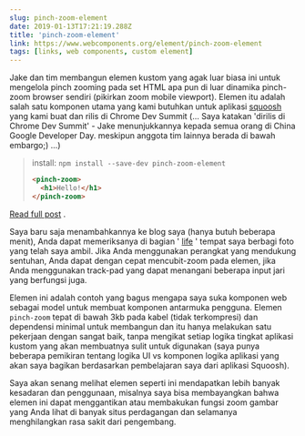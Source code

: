 ```yaml
---
slug: pinch-zoom-element
date: 2019-01-13T17:21:19.288Z
title: 'pinch-zoom-element'
link: https://www.webcomponents.org/element/pinch-zoom-element
tags: [links, web components, custom element]
---
```

Jake dan tim membangun elemen kustom yang agak luar biasa ini untuk mengelola pinch zooming pada set HTML apa pun di luar dinamika pinch-zoom browser sendiri (pikirkan zoom mobile viewport). Elemen itu adalah salah satu komponen utama yang kami butuhkan untuk aplikasi [squoosh](https://squoosh.app/) yang kami buat dan rilis di Chrome Dev Summit (... Saya katakan &#39;dirilis di Chrome Dev Summit&#39; - Jake menunjukkannya kepada semua orang di China Google Developer Day. meskipun anggota tim lainnya berada di bawah embargo;) ...)

> install: `npm install --save-dev pinch-zoom-element`
> 
> ```HTML
> <pinch-zoom>
>   <h1>Hello!</h1>
> </pinch-zoom>
> ```

[Read full post](https://www.webcomponents.org/element/pinch-zoom-element) .

Saya baru saja menambahkannya ke blog saya (hanya butuh beberapa menit), Anda dapat memeriksanya di bagian &#39; [life](https://paul.kinlan.me/life/img_20170711_063830/) &#39; tempat saya berbagi foto yang telah saya ambil. Jika Anda menggunakan perangkat yang mendukung sentuhan, Anda dapat dengan cepat mencubit-zoom pada elemen, jika Anda menggunakan track-pad yang dapat menangani beberapa input jari yang berfungsi juga.

Elemen ini adalah contoh yang bagus mengapa saya suka komponen web sebagai model untuk membuat komponen antarmuka pengguna. Elemen `pinch-zoom` tepat di bawah 3kb pada kabel (tidak terkompresi) dan dependensi minimal untuk membangun dan itu hanya melakukan satu pekerjaan dengan sangat baik, tanpa mengikat setiap logika tingkat aplikasi kustom yang akan membuatnya sulit untuk digunakan (saya punya beberapa pemikiran tentang logika UI vs komponen logika aplikasi yang akan saya bagikan berdasarkan pembelajaran saya dari aplikasi Squoosh).

Saya akan senang melihat elemen seperti ini mendapatkan lebih banyak kesadaran dan penggunaan, misalnya saya bisa membayangkan bahwa elemen ini dapat menggantikan atau membakukan fungsi zoom gambar yang Anda lihat di banyak situs perdagangan dan selamanya menghilangkan rasa sakit dari pengembang.
